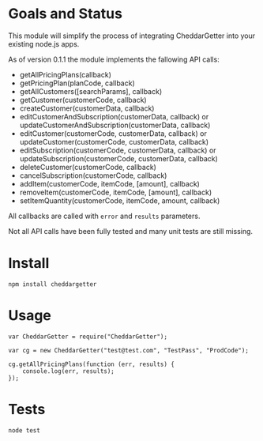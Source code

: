 # Goals and Status

This module will simplify the process of integrating CheddarGetter into your existing node.js apps.

As of version 0.1.1 the module implements the fallowing API calls:

* getAllPricingPlans(callback)
* getPricingPlan(planCode, callback)
* getAllCustomers([searchParams], callback)
* getCustomer(customerCode, callback)
* createCustomer(customerData, callback)
* editCustomerAndSubscription(customerData, callback) or updateCustomerAndSubscription(customerData, callback)
* editCustomer(customerCode, customerData, callback) or updateCustomer(customerCode, customerData, callback)
* editSubscription(customerCode, customerData, callback) or updateSubscription(customerCode, customerData, callback)
* deleteCustomer(customerCode, callback)
* cancelSubscription(customerCode, callback)
* addItem(customerCode, itemCode, [amount], callback)
* removeItem(customerCode, itemCode, [amount], callback)
* setItemQuantity(customerCode, itemCode, amount, callback)

All callbacks are called with `error` and `results` parameters.

Not all API calls have been fully tested and many unit tests are still missing.

# Install

	npm install cheddargetter

# Usage

	var CheddarGetter = require("CheddarGetter");
	
	var cg = new CheddarGetter("test@test.com", "TestPass", "ProdCode");
	
	cg.getAllPricingPlans(function (err, results) {
		console.log(err, results);
	});

# Tests

	node test
